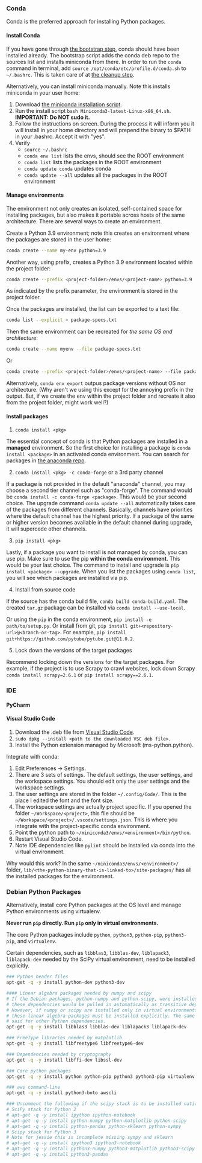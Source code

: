 ### Conda

Conda is the preferred approach for installing Python packages.

#### Install Conda

If you have gone through [the bootstrap step](0301-bootstrap.md), conda should have been installed already. The bootstrap script adds the conda deb repo to the sources list and installs miniconda from there. In order to run the `conda` command in terminal, add `source /opt/conda/etc/profile.d/conda.sh` to `~/.bashrc`. This is taken care of at [the cleanup step](0305-cleanup.md).

Alternatively, you can install miniconda manually. Note this installs miniconda in your user home:

1. Download [the miniconda installation script](https://docs.conda.io/en/latest/miniconda.html).
2. Run the install script `bash Miniconda3-latest-Linux-x86_64.sh`. **IMPORTANT: Do NOT sudo it.**
3. Follow the instructions on screen. During the process it will inform you it will install in your home directory and will prepend the binary to $PATH in your .bashrc. Accept it with "yes".
4. Verify
    * `source ~/.bashrc`
    * `conda env list` lists the envs, should see the ROOT environment
    * `conda list` lists the packages in the ROOT environment
    * `conda update conda` updates conda
    * `conda update --all` updates all the packages in the ROOT environment

#### Manage environments

The environment not only creates an isolated, self-contained space for installing packages, but also makes it portable across hosts of the same architecture. There are several ways to create an environment.

Create a Python 3.9 environment; note this creates an environment where the packages are stored in the user home:

```bash
conda create --name my-env python=3.9
```

Another way, using prefix, creates a Python 3.9 environment located within the project folder:

```bash
conda create --prefix <project-folder>/envs/<project-name> python=3.9
```

As indicated by the prefix parameter, the environment is stored in the project folder.

Once the packages are installed, the list can be exported to a text file:

```bash
conda list --explicit > package-specs.txt
```

Then the same environment can be recreated for *the same OS and architecture*:

```bash
conda create --name myenv --file package-specs.txt
```

Or

```bash
conda create --prefix <project-folder>/envs/<project-name> --file package-specs.txt
```

Alternatively, `conda env export` outpus package versions without OS nor architecture. (Why aren't we using this except for the annoying prefix in the output. But, if we create the env within the project folder and recreate it also from the project folder, might work well?)

#### Install packages

1. `conda install <pkg>`

The essential concept of conda is that Python packages are installed in a **managed** environment. So the first choice for installing a package is `conda install <package>` in an activated conda environment. You can search for packages in [the anaconda repo](https://anaconda.org/anaconda/repo).

2. `conda install <pkg> -c conda-forge` or a 3rd party channel

If a package is not provided in the default "anaconda" channel, you may choose a second tier channel such as "conda-forge". The command would be `conda install -c conda-forge <package>`. This would be your second choice. The upgrade command `conda update --all` automatically takes care of the packages from different channels. Basically, channels have priorities where the default channel has the highest priority. If a package of the same or higher version becomes available in the default channel during upgrade, it will supercede other channels.

3. `pip install <pkg>`

Lastly, if a package you want to install is not managed by conda, you can use pip. Make sure to use the pip **within the conda environment**. This would be your last choice. The command to install and upgrade is `pip install <package> --upgrade`. When you list the packages using `conda list`, you will see which packages are installed via pip.

4. Install from source code

If the source has the conda build file, `conda build conda-build.yaml`. The created `tar.gz` package can be installed via `conda install --use-local`.

Or using the `pip` in the conda environment, `pip install -e path/to/setup.py`. Or install from git, `pip install git+<repository-url>@<branch-or-tag>`. For example, `pip install git+https://github.com/pytube/pytube.git@11.0.2`.

5. Lock down the versions of the target packages

Recommend locking down the versions for the target packages. For example, if the project is to use Scrapy to crawl websites, lock down Scrapy `conda install scrapy=2.6.1` or `pip install scrapy==2.6.1`.


### IDE

#### PyCharm

#### Visual Studio Code

1. Download the .deb file from [Visual Studio Code](https://code.visualstudio.com/download).
2. `sudo dpkg --install <path to the downloaded VSC deb file>`.
3. Install the Python extension managed by Microsoft (ms-python.python).

Integrate with conda:

1. Edit Preferences -> Settings.
2. There are 3 sets of settings. The default settings, the user settings, and the workspace settings. You should edit only the user settings and the workspace settings.
3. The user settings are stored in the folder `~/.config/Code/`. This is the place I edited the font and the font size.
4. The workspace settings are actually project specific. If you opened the folder `~/Workspace/<project>`, this file should be `~/Workspace/<project>/.vscode/settings.json`. This is where you integrate with the project-specific conda environment.
5. Point the python path to `~/miniconda3/envs/<environment>/bin/python`.
6. Restart Visual Studio Code.
7. Note IDE dependencies like `pylint` should be installed via conda into the virtual environment.

Why would this work? In the same `~/miniconda3/envs/<environment>/` folder, `lib/<the-python-binary-that-is-linked-to>/site-packages/` has all the installed packages for the environment.


### Debian Python Packages

Alternatively, install core Python packages at the OS level and manage Python environments using virtualenv.

**Never run `pip` directly. Run `pip` only in virtual environments.**

The core Python packages include `python`, `python3`, `python-pip`, `python3-pip`, and `virtualenv`.

Certain dependencies, such as `libblas3`, `libblas-dev`, `liblapack3`, `liblapack-dev` needed by the SciPy virtual environment, need to be installed explicitly.

```bash
### Python header files
apt-get -q -y install python-dev python3-dev

#### Linear algebra packages needed by numpy and scipy
# If the Debian packages, python-numpy and python-scipy, were installed,
# these dependencies would be pulled in automatically as transitive dependencies. 
# However, if numpy or scipy are installed only in virtual environments,
# these linear algebra packages must be installed explicitly. The same can be
# said for other Python dependencies.
apt-get -q -y install libblas3 libblas-dev liblapack3 liblapack-dev

### FreeType libraries needed by matplotlib
apt-get -q -y install libfreetype6 libfreetype6-dev

### Dependencies needed by cryptography
apt-get -q -y install libffi-dev libssl-dev

### Core python packages
apt-get -q -y install python python-pip python3 python3-pip virtualenv

### aws command-line
apt-get -q -y install python3-boto awscli

### Uncomment the following if the scipy stack is to be installed natively
# SciPy stack for Python 2
# apt-get -q -y install ipython ipython-notebook
# apt-get -q -y install python-numpy python-matplotlib python-scipy
# apt-get -q -y install python-pandas python-sklearn python-sympy
# Scipy stack for Python 3
# Note for jessie this is incomplete missing sympy and sklearn
# apt-get -q -y install ipython3 ipython3-notebook
# apt-get -q -y install python3-numpy python3-matplotlib python3-scipy
# apt-get -q -y install python3-pandas
```
